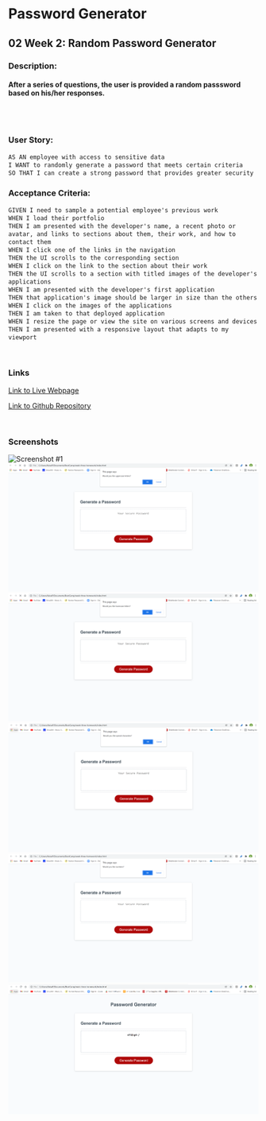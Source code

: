 # Password Generator

## 02 Week 2:  Random Password Generator
### Description: 
#### After a series of questions, the user is provided a random passsword based on his/her responses. 
<br>
<br>

### User Story:
```
AS AN employee with access to sensitive data
I WANT to randomly generate a password that meets certain criteria
SO THAT I can create a strong password that provides greater security
```
### Acceptance Criteria:
```
GIVEN I need to sample a potential employee's previous work
WHEN I load their portfolio
THEN I am presented with the developer's name, a recent photo or avatar, and links to sections about them, their work, and how to contact them
WHEN I click one of the links in the navigation
THEN the UI scrolls to the corresponding section
WHEN I click on the link to the section about their work
THEN the UI scrolls to a section with titled images of the developer's applications
WHEN I am presented with the developer's first application
THEN that application's image should be larger in size than the others
WHEN I click on the images of the applications
THEN I am taken to that deployed application
WHEN I resize the page or view the site on various screens and devices
THEN I am presented with a responsive layout that adapts to my viewport
```
<br>

### Links
[Link to Live Webpage](https://keisap.github.io/Random-Password-Generator/)

[Link to Github Repository](https://github.com/KeisaP/Random-Password-Generator)

<br>

### Screenshots

![Screenshot #1](..//assets/images/Screenshot%201.PNG)
![Screenshot #2](assets\images\Screenshot%202.PNG)
![Screenshot #3](assets\images\Screenshot%203.PNG)
![Screenshot #4](assets\images\Screenshot%204.PNG)
![Screenshot #5](assets\images\Screenshot%205.PNG)
![Screenshot #6](assets\images\Screenshot%206.PNG)
